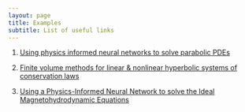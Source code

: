 ```yaml
---
layout: page
title: Examples
subtitle: List of useful links
---
```


1. [Using physics informed neural networks to solve parabolic PDEs](https://colab.research.google.com/github/janblechschmidt/PDEsByNNs/blob/main/PINN_Solver.ipynb)

2. [Finite volume methods for linear & nonlinear hyperbolic systems of conservation laws](http://www.clawpack.org/)

3. [Using a Physics-Informed Neural Network to solve the Ideal Magnetohydrodynamic Equations](https://repository.tudelft.nl/islandora/object/uuid%3A96639fb6-0b15-4584-b019-74bd4257a9b9?collection=education)

